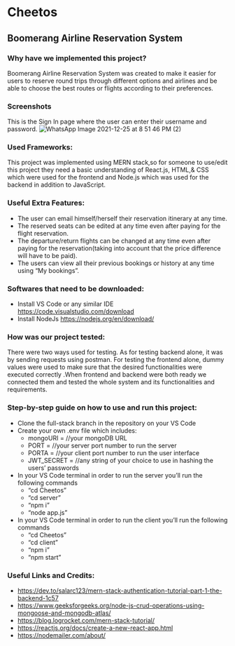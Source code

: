# Cheetos

## Boomerang Airline Reservation System 

### Why have we implemented this project?
Boomerang Airline Reservation System was created to make it easier for users to reserve round trips through different options and airlines and be able to choose the best routes or flights according to their preferences.

### Screenshots
This is the Sign In page where the user can enter their username and password.
![WhatsApp Image 2021-12-25 at 8 51 46 PM (2)](https://user-images.githubusercontent.com/89047287/147393310-ee9964b4-e9b4-4070-9c6d-2f4fb9a7c409.jpeg)

### Used Frameworks:
This project was implemented using MERN stack,so for someone to use/edit this project they need a basic understanding of React.js, HTML,& CSS which were used for the frontend and Node.js  which was used for the backend in addition to JavaScript.

### Useful Extra Features:
* The user can email himself/herself their reservation itinerary at any time.
* The reserved seats can be edited at any time even after paying for the flight reservation.
* The departure/return flights can be changed at any time even after paying for the reservation(taking into account that the price difference will have to be paid).
* The users can view all their previous bookings or history at any time using “My bookings”.

### Softwares that need to be downloaded:
* Install VS Code or any similar IDE https://code.visualstudio.com/download 
* Install NodeJs  https://nodejs.org/en/download/ 

### How was our project tested:
There were two ways used for testing. As for testing backend alone,  it was by sending requests using postman. For testing the frontend alone, dummy values were used to make sure that the desired functionalities were executed correctly .When frontend and backend were both ready we connected them and tested the whole system and its functionalities and requirements.


### Step-by-step guide on how to use and run this project:
* Clone the full-stack branch in the repository on your VS Code 
* Create your own .env file which includes: 
    * mongoURI = //your mongoDB URL
    * PORT = //your server port number to run the server
    * PORTA = //your client port number to run the user interface
    * JWT_SECRET = //any string of your choice to use in hashing the users’ passwords
* In your VS Code terminal in order to run the server you’ll run the following commands
    * “cd Cheetos”
    * “cd server”
    * “npm i”
    * “node app.js”
* In your VS Code terminal in order to run the client you’ll run the following commands
    * “cd Cheetos”
    * “cd client”
    * “npm i”
    * “npm start”

### Useful Links and Credits:
* https://dev.to/salarc123/mern-stack-authentication-tutorial-part-1-the-backend-1c57
* https://www.geeksforgeeks.org/node-js-crud-operations-using-mongoose-and-mongodb-atlas/ 
* https://blog.logrocket.com/mern-stack-tutorial/ 
* https://reactjs.org/docs/create-a-new-react-app.html 
* https://nodemailer.com/about/
